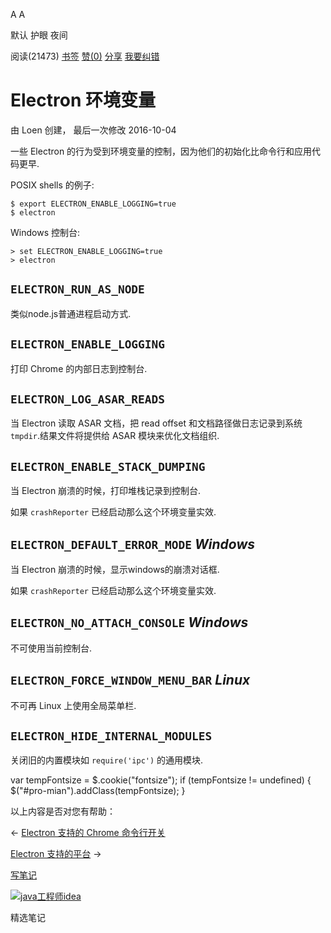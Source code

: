 [](javascript:; "折叠/展开")[](javascript:; "视觉主题设置")

A A

默认 护眼 夜间

阅读(21473) [书签](javascript:;) [赞(0)](javascript:;) [分享](javascript:; "分享") [我要纠错](/edit/electronmanual/2av81qla)

Electron 环境变量
=============

由 Loen 创建， 最后一次修改 2016-10-04

一些 Electron 的行为受到环境变量的控制，因为他们的初始化比命令行和应用代码更早.

POSIX shells 的例子:

    $ export ELECTRON_ENABLE_LOGGING=true
    $ electron
    

Windows 控制台:

    > set ELECTRON_ENABLE_LOGGING=true
    > electron
    

`ELECTRON_RUN_AS_NODE`
----------------------

类似node.js普通进程启动方式.

`ELECTRON_ENABLE_LOGGING`
-------------------------

打印 Chrome 的内部日志到控制台.

`ELECTRON_LOG_ASAR_READS`
-------------------------

当 Electron 读取 ASAR 文档，把 read offset 和文档路径做日志记录到系统 `tmpdir`.结果文件将提供给 ASAR 模块来优化文档组织.

`ELECTRON_ENABLE_STACK_DUMPING`
-------------------------------

当 Electron 崩溃的时候，打印堆栈记录到控制台.

如果 `crashReporter` 已经启动那么这个环境变量实效.

`ELECTRON_DEFAULT_ERROR_MODE` _Windows_
---------------------------------------

当 Electron 崩溃的时候，显示windows的崩溃对话框.

如果 `crashReporter` 已经启动那么这个环境变量实效.

`ELECTRON_NO_ATTACH_CONSOLE` _Windows_
--------------------------------------

不可使用当前控制台.

`ELECTRON_FORCE_WINDOW_MENU_BAR` _Linux_
----------------------------------------

不可再 Linux 上使用全局菜单栏.

`ELECTRON_HIDE_INTERNAL_MODULES`
--------------------------------

关闭旧的内置模块如 `require('ipc')` 的通用模块.

var tempFontsize = $.cookie("fontsize"); if (tempFontsize != undefined) { $("#pro-mian").addClass(tempFontsize); }

以上内容是否对您有帮助：

← [Electron 支持的 Chrome 命令行开关](/electronmanual/82vz1ql9.html "上一篇：Electron 支持的 Chrome 命令行开关")

[Electron 支持的平台](/electronmanual/fl1m1qkk.html "下一篇：Electron 支持的平台") →

[写笔记](javascript:;)

[![java工程师idea](/attachments/image/20190115/1547553980272487.png)](https://www.w3cschool.cn/minicourse/play/javabasics_idea_my)

精选笔记